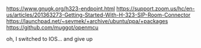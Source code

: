 https://www.gnugk.org/h323-endpoint.html
https://support.zoom.us/hc/en-us/articles/201363273-Getting-Started-With-H-323-SIP-Room-Connector
https://launchpad.net/~sevmek/+archive/ubuntu/ppa/+packages
https://github.com/muggot/openmcu

oh, I switched to IOS... and give up
